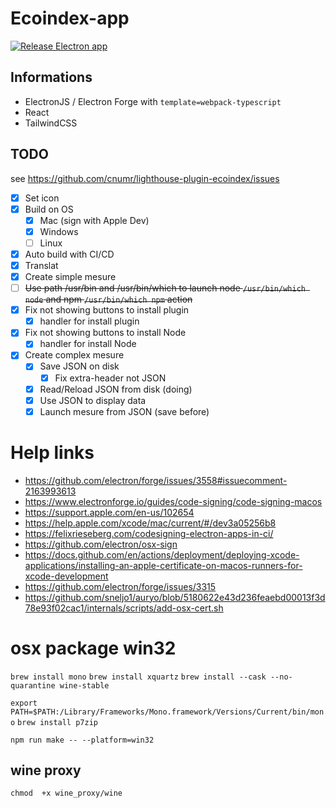 # Ecoindex-app

[![Release Electron app](https://github.com/cnumr/lighthouse-plugin-ecoindex/actions/workflows/release.yml/badge.svg)](https://github.com/cnumr/lighthouse-plugin-ecoindex/actions/workflows/release.yml)

## Informations

-   ElectronJS / Electron Forge with `template=webpack-typescript`
-   React
-   TailwindCSS

## TODO

see https://github.com/cnumr/lighthouse-plugin-ecoindex/issues

-   [x] Set icon
-   [x] Build on OS
    -   [x] Mac (sign with Apple Dev)
    -   [x] Windows
    -   [ ] Linux
-   [x] Auto build with CI/CD
-   [x] Translat
-   [x] Create simple mesure
-   [ ] ~~Use path /usr/bin and /usr/bin/which to launch node `/usr/bin/which node` and npm `/usr/bin/which npm` action~~
-   [x] Fix not showing buttons to install plugin
    -   [x] handler for install plugin
-   [x] Fix not showing buttons to install Node
    -   [x] handler for install Node
-   [x] Create complex mesure
    -   [x] Save JSON on disk
        -   [x] Fix extra-header not JSON
    -   [x] Read/Reload JSON from disk (doing)
    -   [x] Use JSON to display data
    -   [x] Launch mesure from JSON (save before)

# Help links

-   https://github.com/electron/forge/issues/3558#issuecomment-2163993613
-   https://www.electronforge.io/guides/code-signing/code-signing-macos
-   https://support.apple.com/en-us/102654
-   https://help.apple.com/xcode/mac/current/#/dev3a05256b8
-   https://felixrieseberg.com/codesigning-electron-apps-in-ci/
-   https://github.com/electron/osx-sign
-   https://docs.github.com/en/actions/deployment/deploying-xcode-applications/installing-an-apple-certificate-on-macos-runners-for-xcode-development
-   https://github.com/electron/forge/issues/3315
-   https://github.com/sneljo1/auryo/blob/5180622e43d236feaebd00013f3d78e93f02cac1/internals/scripts/add-osx-cert.sh

# osx package win32

`brew install mono`
`brew install xquartz`
`brew install --cask --no-quarantine wine-stable`

`export PATH=$PATH:/Library/Frameworks/Mono.framework/Versions/Current/bin/mono`
`brew install p7zip`

`npm run make -- --platform=win32`

## wine proxy

`chmod  +x wine_proxy/wine`
